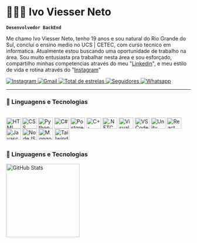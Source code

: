 # 👨🏼‍💻 Ivo Viesser Neto
**`Desenvolvedor BackEnd`**

Me chamo Ivo Viesser Neto, tenho 19 anos e sou natural do Rio Grande do Sul, concluí o ensino medio no UCS | CETEC, com curso tecnico em informatica. Atualmente estou buscando uma oportunidade de trabalho na área. Sou muito entusiasta pra trabalhar nesta área e sou esforçado, compartilho minhas competencias através do meu "[Linkedin](https://www.linkedin.com/in/ivo-viesser-9887b632b/)", e meu estilo de vida e rotina através do "[Instagram](https://www.instagram.com/ivo_viesser/)"

<p align="left">
    <a href="https://www.instagram.com/ivo_viesser/">
        <img 
            alt="Instagram" 
            title="Instagram" 
            src="https://img.shields.io/badge/Instagram%20-%20%23FF0069?style=for-the-badge&logo=instagram&logoColor=white&link=https%3A%2F%2Fwa.me%2Fqr%2FFZA2T7T2UJ7LK1"
        />
    </a>
    <a href="mailto:ivnetoviesser@gmial.com">
        <img 
            alt="Gmail" 
            title="Gmail" 
            src="https://img.shields.io/badge/Gmail-EE2624?style=for-the-badge&logo=gmail&logoColor=white"
        />
    </a>
    <a href="https://github.com/xivinho?tab=repositories&sort=stargazers">
        <img 
            alt="Total de estrelas" 
            title="Total de estrelas no github" 
            src="https://custom-icon-badges.demolab.com/github/stars/xivinho?color=e76b19&style=for-the-badge&labelColor=ce5100&logo=star&label=estrelas"
        />
    </a>
    <a href="https://github.com/xivinho?tab=followers">
        <img 
            alt="Seguidores" 
            title="Me siga" 
            src="https://custom-icon-badges.demolab.com/github/followers/xivinho?color=236ad3&labelColor=1155ba&style=for-the-badge&logo=github&label=seguidores&logoColor=white"
        />
    </a>
    <a href="https://wa.me/qr/FZA2T7T2UJ7LK1">
        <img 
            alt="Whatsapp" 
            title="Whatsapp" 
            src="https://img.shields.io/badge/Whatsapp%20-%20%2325D366?style=for-the-badge&logo=whatsapp&logoColor=white&link=https%3A%2F%2Fwa.me%2Fqr%2FFZA2T7T2UJ7LK1"
        />
    </a>
</p>

---

### 📱 Linguagens e Tecnologias

<div style="display: inline_block"><br>
    <img 
        align="left" 
        alt="HTML"
        title="HTML" 
        width="40px"
        height="30px"
        src="https://cdn.jsdelivr.net/gh/devicons/devicon@latest/icons/html5/html5-original.svg" 
    />
    <img 
        align="center" 
        alt="CSS"
        title="CSS" 
        width="40px"
        height="30px"
        src="https://cdn.jsdelivr.net/gh/devicons/devicon@latest/icons/css3/css3-original.svg" 
    />
    <img 
        align="center" 
        alt="Python"
        title="Python" 
        width="40px"
        height="30px"
        src="https://cdn.jsdelivr.net/gh/devicons/devicon@latest/icons/python/python-original.svg" 
    />
    <img 
        align="center" 
        alt="C#"
        title="C#" 
        width="40px"
        height="30px"
        src="https://cdn.jsdelivr.net/gh/devicons/devicon@latest/icons/csharp/csharp-original.svg" 
    />   
    <img 
        align="center" 
        alt="PostgreSQL"
        title="PostgreSQL" 
        width="40px"
        height="30px" 
        src="https://cdn.jsdelivr.net/gh/devicons/devicon@latest/icons/postgresql/postgresql-original.svg"
    />  
    <img 
        align="center" 
        alt="C++"
        title="C++" 
        width="40px"
        height="30px"
        src="https://cdn.jsdelivr.net/gh/devicons/devicon@latest/icons/cplusplus/cplusplus-original.svg" 
    />   
    <img 
        align="center" 
        alt=".NETCORE"
        title=".NETCORE" 
        width="40px"
        height="30px"
        src="https://cdn.jsdelivr.net/gh/devicons/devicon@latest/icons/dotnetcore/dotnetcore-original.svg" 
    /> 
    <img 
        align="center" 
        alt="Visual Studio"
        title="Visual Studio" 
        width="40px"
        height="30px"
        src="https://cdn.jsdelivr.net/gh/devicons/devicon@latest/icons/visualstudio/visualstudio-original.svg" 
    />  
    <img 
        align="center" 
        alt="VS Code"
        title="VS Code" 
        width="40px"
        height="30px"
        src="https://cdn.jsdelivr.net/gh/devicons/devicon@latest/icons/vscode/vscode-original.svg" 
    />   
    <img 
        align="center" 
        alt="Unity"
        title="Unity" 
        width="40px"
        height="30px"
        src="https://cdn.jsdelivr.net/gh/devicons/devicon@latest/icons/unity/unity-original.svg" 
    />
    <img 
        align="center" 
        alt="React"
        title="React" 
        width="40px"
        height="30px"
        src="https://cdn.jsdelivr.net/gh/devicons/devicon@latest/icons/react/react-original.svg" 
    />
    <img 
        align="center" 
        alt="Javascript"
        title="Javascript" 
        width="40px"
        height="30px"
        src="https://cdn.jsdelivr.net/gh/devicons/devicon@latest/icons/javascript/javascript-original.svg" 
    />
    <img 
        align="center" 
        alt="NodeJS"
        title="NodeJS" 
        width="40px"
        height="30px"
        src="https://cdn.jsdelivr.net/gh/devicons/devicon@latest/icons/nodejs/nodejs-plain.svg"
    />
    <img 
        align="center" 
        alt="MongoDB"
        title="MongoDB" 
        width="40px"
        height="30px"
        src="https://cdn.jsdelivr.net/gh/devicons/devicon@latest/icons/mongodb/mongodb-plain-wordmark.svg" 
    />   
    <img 
        align="center" 
        alt="TailwindCSS"
        title="TailwindCSS" 
        width="40px"
        height="30px"
        src="https://cdn.jsdelivr.net/gh/devicons/devicon@latest/icons/tailwindcss/tailwindcss-original.svg" 
    />
</div>

 ##


### 📱 Linguagens e Tecnologias     

<p>
    <img 
      align="left" 
      alt="GitHub Stats" 
      height="200" 
      src="https://github-readme-stats.vercel.app/api/top-langs/?username=xivinho&theme=tokyonight&custom_title=Tecnologias&langs_count=3" 
  />
</p>

